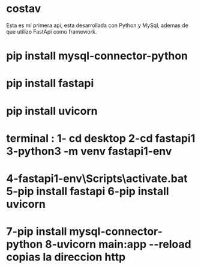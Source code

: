 # costav
Esta es mi primera api, esta desarrollada con Python y MySql, ademas de que utilizo FastApi como framework.
# pip install mysql-connector-python
# pip install fastapi
# pip install uvicorn

# terminal : 1- cd desktop 2-cd fastapi1 3-python3 -m venv fastapi1-env 
# 4-fastapi1-env\Scripts\activate.bat 5-pip install fastapi 6-pip install uvicorn
# 7-pip install mysql-connector-python 8-uvicorn main:app --reload copias la direccion http

